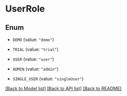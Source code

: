 # UserRole

## Enum


* `DEMO` (value: `"demo"`)

* `TRIAL` (value: `"trial"`)

* `USER` (value: `"user"`)

* `ADMIN` (value: `"admin"`)

* `SINGLE_USER` (value: `"singleUser"`)


[[Back to Model list]](../README.md#documentation-for-models) [[Back to API list]](../README.md#documentation-for-api-endpoints) [[Back to README]](../README.md)


